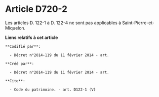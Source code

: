 # Article D720-2

Les articles D. 122-1 à D. 122-4 ne sont pas applicables à Saint-Pierre-et-Miquelon.

**Liens relatifs à cet article**

	**Codifié par**:

	  - Décret n°2014-119 du 11 février 2014 - art.

	**Créé par**:

	  - Décret n°2014-119 du 11 février 2014 - art.

	**Cite**:

	  - Code du patrimoine. - art. D122-1 (V)
